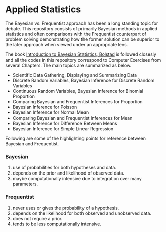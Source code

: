 # Applied Statistics

The Bayesian vs. Frequentist approach has been a long standing topic for debate. 
This repository consists of primarily Bayesian methods in applied statistics and often comparisons with the Frequentist counterpart of problem 
solving demonstrating how the former solution can be superior to the later approach when viewed under an appropriate lens.

The book [Introduction to Bayesian Statistics, Bolstad](https://onlinelibrary.wiley.com/doi/book/10.1002/9781118593165) is followed closesly and all the codes in this repository correspond to Computer Exercises from several Chapters. The main topics are summarized as below.

* Scientific Data Gathering, Displaying and Summarizing Data
* Discrete Random Variables, Bayesian Inference for Discrete Random  Variables
* Continuous Random Variables, Bayesian Inference for Binomial Proportion
* Comparing Bayesian and Frequentist Inferences for Proportion
* Bayesian Inference for Poisson
* Bayesian Inference for Normal Mean
* Comparing Bayesian and Frequentist Inferences for Mean
* Bayesian Inference for Difference Between Means
* Bayesian Inference for Simple Linear Regression

Following are some of the highlighting points for reference between Bayesian and Frequentist.

### Bayesian 
1) use of probabilities for both hypotheses and data.
2) depends on the prior and likelihood of observed data.
3) maybe computationally intensive due to integration over many parameters.

### Frequentist
1) never uses or gives the probability of a hypothesis.
2) depends on the likelihood for both observed and unobserved data.
3) does not require a prior.
4) tends to be less computationally intensive.
